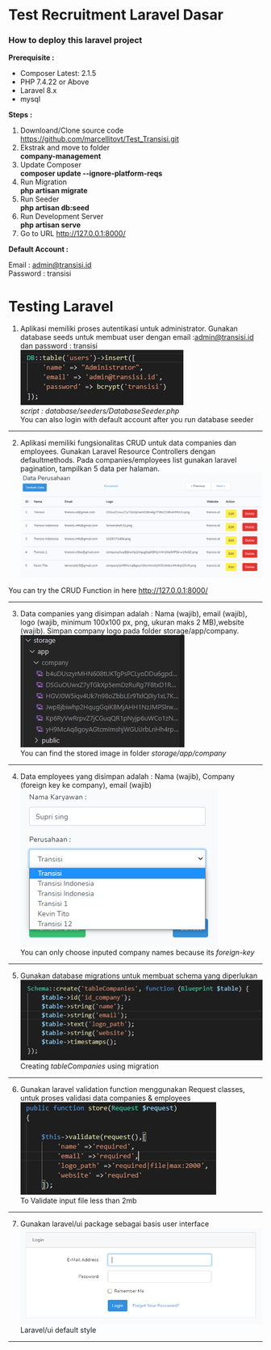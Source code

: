 Test Recruitment Laravel Dasar
======

### How to deploy this laravel project

 __Prerequisite :__

* Composer Latest: 2.1.5
* PHP 7.4.22 or Above
* Laravel 8.x
* mysql

__Steps :__

1. Downloand/Clone source code https://github.com/marcellitovt/Test_Transisi.git
2. Ekstrak and move to folder  </br> **company-management**
3. Update Composer  </br> **composer update --ignore-platform-reqs**
4. Run Migration  </br> **php artisan migrate**
5. Run Seeder   </br> **php artisan db:seed**
6. Run Development Server   </br> **php artisan serve**
7. Go to URL http://127.0.0.1:8000/

__Default Account :__

Email : admin@transisi.id </br>
Password : transisi


Testing Laravel
======

1. Aplikasi memiliki proses autentikasi untuk administrator. Gunakan database seeds untuk membuat user dengan email :admin@transisi.id dan password : transisi</br>
![alt text](/phpdasar_md/laravel1.PNG "Logo Title Text 1") </br>
*script : database/seeders/DatabaseSeeder.php*</br>
You can also login with default account after you run database seeder
***

2. Aplikasi memiliki fungsionalitas CRUD untuk data companies dan employees. Gunakan Laravel Resource Controllers dengan defaultmethods. Pada companies/employees list gunakan laravel pagination, tampilkan 5 data per halaman.</br>
![alt text](/phpdasar_md/laravel2.PNG "Logo Title Text 1") </br>

You can try the CRUD Function in here http://127.0.0.1:8000/
***
3. Data companies yang disimpan adalah : Nama (wajib), email (wajib), logo (wajib, minimum 100x100 px, png, ukuran maks 2 MB),website (wajib). Simpan company logo pada folder storage/app/company. </br>
![alt text](/phpdasar_md/laravel3.PNG "Logo Title Text 1") </br>
You can find the stored image in folder *storage/app/company*
***
4. Data employees yang disimpan adalah : Nama (wajib), Company (foreign key ke company), email (wajib)</br>
![alt text](/phpdasar_md/laravel3-1.PNG "Logo Title Text 1") </br>
You can only choose inputed company names because its *foreign-key*
***
5.  Gunakan database migrations untuk membuat schema yang diperlukan</br>
![alt text](/phpdasar_md/laravel5.PNG "Logo Title Text 1") </br>
Creating *tableCompanies* using migration
***
6. Gunakan laravel validation function menggunakan Request classes, untuk proses validasi data companies & employees</br>
![alt text](/phpdasar_md/laravel6.PNG "Logo Title Text 1") </br>
To Validate input file less than 2mb 
***

7. Gunakan laravel/ui package sebagai basis user interface</br>
![alt text](/phpdasar_md/laravel7.PNG "Logo Title Text 1") </br>
Laravel/ui default style
***